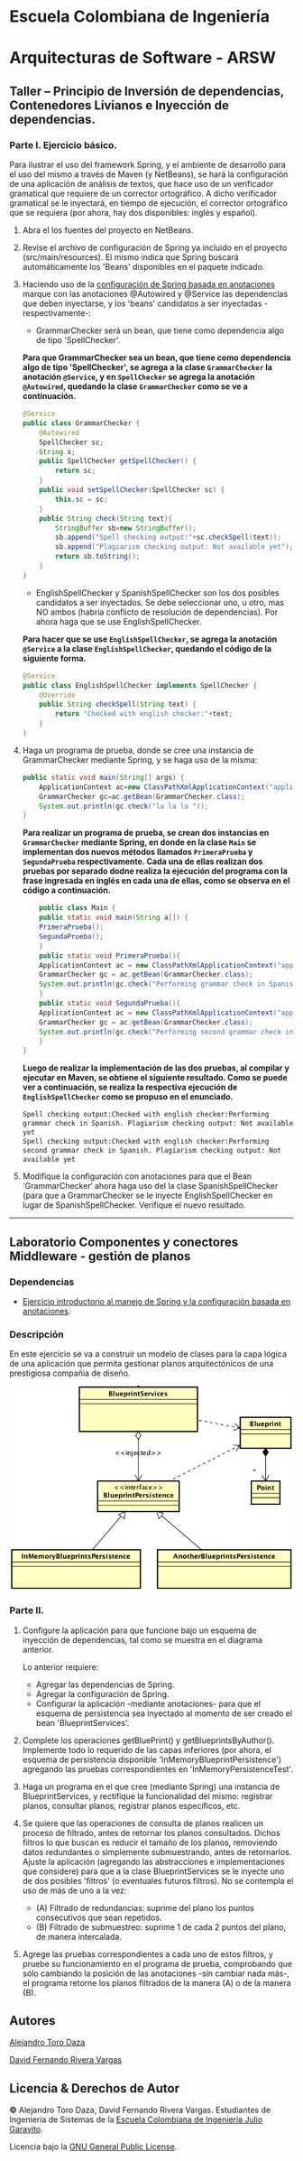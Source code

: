# Escuela Colombiana de Ingeniería
# Arquitecturas de Software - ARSW
## Taller – Principio de Inversión de dependencias, Contenedores Livianos e Inyección de dependencias.
### Parte I. Ejercicio básico.

Para ilustrar el uso del framework Spring, y el ambiente de desarrollo para el uso del mismo a través de Maven (y NetBeans), se hará la configuración de una aplicación de análisis de textos, que hace uso de un verificador gramatical que requiere de un corrector ortográfico. A dicho verificador gramatical se le inyectará, en tiempo de ejecución, el corrector ortográfico que se requiera (por ahora, hay dos disponibles: inglés y español).

1. Abra el los fuentes del proyecto en NetBeans.

2. Revise el archivo de configuración de Spring ya incluido en el proyecto (src/main/resources). El mismo indica que Spring buscará automáticamente los 'Beans' disponibles en el paquete indicado.

3. Haciendo uso de la [configuración de Spring basada en anotaciones](https://docs.spring.io/spring-boot/docs/current/reference/html/using-boot-spring-beans-and-dependency-injection.html) marque con las anotaciones @Autowired y @Service las dependencias que deben inyectarse, y los 'beans' candidatos a ser inyectadas -respectivamente-:

	* GrammarChecker será un bean, que tiene como dependencia algo de tipo 'SpellChecker'.
	
	**Para que GrammarChecker sea un bean, que tiene como dependencia algo de tipo 'SpellChecker', se agrega a la clase ```GrammarChecker``` la anotación ```@Service```, y en ```SpellChecker``` se agrega la anotación ```@Autowired```, quedando la clase ```GrammarChecker``` como se ve a continuación.**
	
	```java
	@Service
	public class GrammarChecker {	
		@Autowired
		SpellChecker sc;
		String x;            
		public SpellChecker getSpellChecker() {
			return sc;
		}
		public void setSpellChecker(SpellChecker sc) {
			this.sc = sc;
		}
		public String check(String text){		
			StringBuffer sb=new StringBuffer();
			sb.append("Spell checking output:"+sc.checkSpell(text));
			sb.append("Plagiarism checking output: Not available yet");	
			return sb.toString();	
		}	
	}
	```
	
	* EnglishSpellChecker y SpanishSpellChecker son los dos posibles candidatos a ser inyectados. Se debe seleccionar uno, u otro, mas NO ambos (habría conflicto de resolución de dependencias). Por ahora haga que se use EnglishSpellChecker.
	
	**Para hacer que se use ```EnglishSpellChecker```, se agrega la anotación ```@Service``` a la clase ```EnglishSpellChecker```, quedando el código de la siguiente forma.**
	
	```java
	@Service
	public class EnglishSpellChecker implements SpellChecker {
		@Override
		public String checkSpell(String text) {		
			return "Checked with english checker:"+text;
		}      
	}
	```
 
5.	Haga un programa de prueba, donde se cree una instancia de GrammarChecker mediante Spring, y se haga uso de la misma:

	```java
	public static void main(String[] args) {
		ApplicationContext ac=new ClassPathXmlApplicationContext("applicationContext.xml");
		GrammarChecker gc=ac.getBean(GrammarChecker.class);
		System.out.println(gc.check("la la la "));
	}
	```
	
	**Para realizar un programa de prueba, se crean dos instancias en ```GrammarChecker``` mediante Spring, en donde en la clase ```Main``` se implementan dos nuevos métodos llamados ```PrimeraPrueba``` y ```SegundaPrueba``` respectivamente. Cada una de ellas realizan dos pruebas por separado dodne realiza la ejecución del programa con la frase ingresada en inglés en cada una de ellas, como se observa en el código a continuación.**
	
	```java
		public class Main {
	    public static void main(String a[]) {
		PrimeraPrueba();
		SegundaPrueba();
	    }
	    public static void PrimeraPrueba(){
		ApplicationContext ac = new ClassPathXmlApplicationContext("applicationContext.xml");
		GrammarChecker gc = ac.getBean(GrammarChecker.class);
		System.out.println(gc.check("Performing grammar check in Spanish. "));
	    }
	    public static void SegundaPrueba(){
		ApplicationContext ac = new ClassPathXmlApplicationContext("applicationContext.xml");
		GrammarChecker gc = ac.getBean(GrammarChecker.class);
		System.out.println(gc.check("Performing second grammar check in Spanish. "));
	    }
	}
	```
	
	**Luego de realizar la implementación de las dos pruebas, al compilar y ejecutar en Maven, se obtiene el siguiente resultado. Como se puede ver a continuación, se realiza la respectiva ejecución de ```EnglishSpellChecker``` como se propuso en el enunciado.**
	
	```
	Spell checking output:Checked with english checker:Performing grammar check in Spanish. Plagiarism checking output: Not available yet
	Spell checking output:Checked with english checker:Performing second grammar check in Spanish. Plagiarism checking output: Not available yet
	```
	
6.	Modifique la configuración con anotaciones para que el Bean ‘GrammarChecker‘ ahora haga uso del  la clase SpanishSpellChecker (para que a GrammarChecker se le inyecte EnglishSpellChecker en lugar de  SpanishSpellChecker. Verifique el nuevo resultado.

----------

## Laboratorio Componentes y conectores  Middleware - gestión de planos

### Dependencias
* [Ejercicio introductorio al manejo de Spring y la configuración basada en anotaciones](https://github.com/ARSW-ECI-beta/DIP_DI-SPRING_JAVA-GRAMMAR_CHECKER).

### Descripción
En este ejercicio se va a construír un modelo de clases para la capa lógica de una aplicación que permita gestionar planos arquitectónicos de una prestigiosa compañia de diseño. 

![](img/ClassDiagram1.png)

### Parte II.

1. Configure la aplicación para que funcione bajo un esquema de inyección de dependencias, tal como se muestra en el diagrama anterior.


	Lo anterior requiere:

	* Agregar las dependencias de Spring.
	* Agregar la configuración de Spring.
	* Configurar la aplicación -mediante anotaciones- para que el esquema de persistencia sea inyectado al momento de ser creado el bean 'BlueprintServices'.


2. Complete los operaciones getBluePrint() y getBlueprintsByAuthor(). Implemente todo lo requerido de las capas inferiores (por ahora, el esquema de persistencia disponible 'InMemoryBlueprintPersistence') agregando las pruebas correspondientes en 'InMemoryPersistenceTest'.

3. Haga un programa en el que cree (mediante Spring) una instancia de BlueprintServices, y rectifique la funcionalidad del mismo: registrar planos, consultar planos, registrar planos específicos, etc.

4. Se quiere que las operaciones de consulta de planos realicen un proceso de filtrado, antes de retornar los planos consultados. Dichos filtros lo que buscan es reducir el tamaño de los planos, removiendo datos redundantes o simplemente submuestrando, antes de retornarlos. Ajuste la aplicación (agregando las abstracciones e implementaciones que considere) para que a la clase BlueprintServices se le inyecte uno de dos posibles 'filtros' (o eventuales futuros filtros). No se contempla el uso de más de uno a la vez:
	* (A) Filtrado de redundancias: suprime del plano los puntos consecutivos que sean repetidos.
	* (B) Filtrado de submuestreo: suprime 1 de cada 2 puntos del plano, de manera intercalada.

5. Agrege las pruebas correspondientes a cada uno de estos filtros, y pruebe su funcionamiento en el programa de prueba, comprobando que sólo cambiando la posición de las anotaciones -sin cambiar nada más-, el programa retorne los planos filtrados de la manera (A) o de la manera (B). 

## Autores
[Alejandro Toro Daza](https://github.com/Skullzo)

[David Fernando Rivera Vargas](https://github.com/DavidRiveraRvD)
## Licencia & Derechos de Autor
**©** Alejandro Toro Daza, David Fernando Rivera Vargas. Estudiantes de Ingeniería de Sistemas de la [Escuela Colombiana de Ingeniería Julio Garavito](https://www.escuelaing.edu.co/es/).

Licencia bajo la [GNU General Public License](https://github.com/Skullzo/ARSW-Lab4/blob/main/LICENSE).
